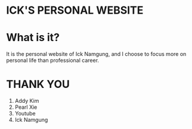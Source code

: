 ICK'S PERSONAL WEBSITE
=============================

# What is it?

It is the personal website of Ick Namgung, and I choose to focus more on
personal life than professional career.

# THANK YOU
1. Addy Kim
2. Pearl Xie
3. Youtube
4. Ick Namgung
